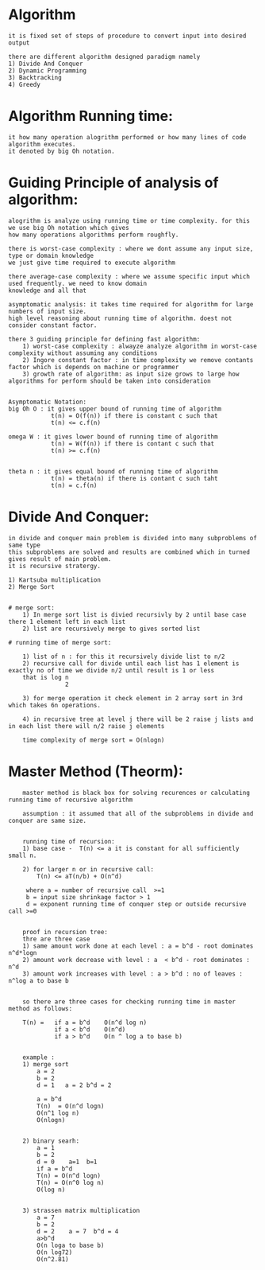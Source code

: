# Algorithm

    it is fixed set of steps of procedure to convert input into desired output

    there are different algorithm designed paradigm namely
    1) Divide And Conquer
    2) Dynamic Programming
    3) Backtracking
    4) Greedy


# Algorithm Running time:

    it how many operation alogrithm performed or how many lines of code algorithm executes.
    it denoted by big Oh notation.



# Guiding Principle of analysis of algorithm:

    alogrithm is analyze using running time or time complexity. for this we use big Oh notation which gives
    how many operations algorithms perform roughfly.

    there is worst-case complexity : where we dont assume any input size, type or domain knowledge
    we just give time required to execute algorithm

    there average-case complexity : where we assume specific input which used frequently. we need to know domain
    knowledge and all that

    asymptomatic analysis: it takes time required for algorithm for large numbers of input size.
    high level reasoning about running time of algorithm. doest not consider constant factor.

    there 3 guiding principle for defining fast algorithm:
        1) worst-case complexity : alwayze analyze algorithm in worst-case complexity without assuming any conditions
        2) Ingore constant factor : in time complexity we remove contants factor which is depends on machine or programmer
        3) growth rate of algorithm: as input size grows to large how algorithms for perform should be taken into consideration


    Asymptomatic Notation:
    big Oh O : it gives upper bound of running time of algorithm
                t(n) = O(f(n)) if there is constant c such that
                t(n) <= c.f(n)

    omega W : it gives lower bound of running time of algorithm
                t(n) = W(f(n)) if there is contant c such that
                t(n) >= c.f(n)


    theta n : it gives equal bound of running time of algorithm
                t(n) = theta(n) if there is contant c such taht
                t(n) = c.f(n)



# Divide And Conquer:

    in divide and conquer main problem is divided into many subproblems of same type
    this subproblems are solved and results are combined which in turned gives result of main problem.
    it is recursive stratergy.

    1) Kartsuba multiplication
    2) Merge Sort


    # merge sort:
        1) In merge sort list is divied recursivly by 2 until base case there 1 element left in each list
        2) list are recursively merge to gives sorted list

    # running time of merge sort:

        1) list of n : for this it recursively divide list to n/2
        2) recursive call for divide until each list has 1 element is exactly no of time we divide n/2 until result is 1 or less
        that is log n
                    2

        3) for merge operation it check element in 2 array sort in 3rd which takes 6n operations.

        4) in recursive tree at level j there will be 2 raise j lists and in each list there will n/2 raise j elements

        time complexity of merge sort = O(nlogn)




# Master Method (Theorm):

        master method is black box for solving recurences or calculating running time of recursive algorithm

        assumption : it assumed that all of the subproblems in divide and conquer are same size.


        running time of recursion:
        1) base case -  T(n) <= a it is constant for all sufficiently small n.

        2) for larger n or in recursive call:
            T(n) <= aT(n/b) + O(n^d)

         where a = number of recursive call  >=1
         b = input size shrinkage factor > 1
         d = exponent running time of conquer step or outside recursive call >=0


        proof in recursion tree:
        thre are three case
        1) same amount work done at each level : a = b^d - root dominates n^d*logn
        2) amount work decrease with level : a  < b^d - root dominates : n^d
        3) amount work increases with level : a > b^d : no of leaves : n^log a to base b


        so there are three cases for checking running time in master method as follows:

        T(n) =   if a = b^d    O(n^d log n)
                 if a < b^d    O(n^d)
                 if a > b^d    O(n ^ log a to base b)


        example :
        1) merge sort
            a = 2
            b = 2
            d = 1   a = 2 b^d = 2

            a = b^d
            T(n)  = O(n^d logn)
            O(n^1 log n)
            O(nlogn)


        2) binary searh:
            a = 1
            b = 2
            d = 0    a=1  b=1
            if a = b^d
            T(n) = O(n^d logn)
            T(n) = O(n^0 log n)
            O(log n)


        3) strassen matrix multiplication
            a = 7
            b = 2
            d = 2    a = 7  b^d = 4
            a>b^d
            O(n loga to base b)
            O(n log72)
            O(n^2.81)

